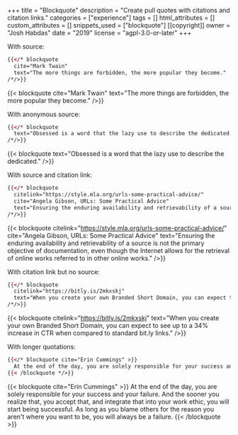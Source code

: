 +++
title = "Blockquote"
description = "Create pull quotes with citations and citation links."
categories = ["experience"]
tags = []
html_attributes = []
custom_attributes = []
snippets_used = ["blockquote"]
[[copyright]]
  owner = "Josh Habdas"
  date = "2019"
  license = "agpl-3.0-or-later"
+++

With source:

```html
{{</* blockquote
  cite="Mark Twain"
  text="The more things are forbidden, the more popular they become."
/*/>}}
```

{{< blockquote
  cite="Mark Twain" text="The more things are forbidden, the more popular they become."
/>}}

With anonymous source:

```html
{{</* blockquote
  text="Obsessed is a word that the lazy use to describe the dedicated."
/*/>}}
```

{{< blockquote
  text="Obsessed is a word that the lazy use to describe the dedicated."
/>}}

With source and citation link:

```html
{{</* blockquote
  citelink="https://style.mla.org/urls-some-practical-advice/"
  cite="Angela Gibson, URLs: Some Practical Advice"
  text="Ensuring the enduring availability and retrievability of a source is not the primary objective of documentation, even though the Internet allows for the retrieval of online works referred to in other online works."
/*/>}}
```

{{< blockquote
  citelink="https://style.mla.org/urls-some-practical-advice/"
  cite="Angela Gibson, URLs: Some Practical Advice"
  text="Ensuring the enduring availability and retrievability of a source is not the primary objective of documentation, even though the Internet allows for the retrieval of online works referred to in other online works."
/>}}

With citation link but no source:

```html
{{</* blockquote
  citelink="https://bitly.is/2mkxskj"
  text="When you create your own Branded Short Domain, you can expect to see up to a 34% increase in CTR when compared to standard bit.ly links."
/*/>}}
```

{{< blockquote
  citelink="https://bitly.is/2mkxskj"
  text="When you create your own Branded Short Domain, you can expect to see up to a 34% increase in CTR when compared to standard bit.ly links."
/>}}

With longer quotations:

```html
{{</* blockquote cite="Erin Cummings" >}}
  At the end of the day, you are solely responsible for your success and your failure. And the sooner you realize that, you accept that, and integrate that into your work ethic, you will start being successful. As long as you blame others for the reason you aren't where you want to be, you will always be a failure.
{{< /blockquote */>}}
```

{{< blockquote cite="Erin Cummings" >}}
  At the end of the day, you are solely responsible for your success and your failure. And the sooner you realize that, you accept that, and integrate that into your work ethic, you will start being successful. As long as you blame others for the reason you aren't where you want to be, you will always be a failure.
{{< /blockquote >}}
